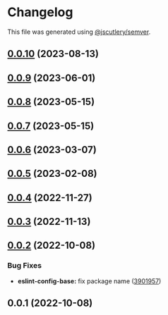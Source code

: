 # Changelog

This file was generated using [@jscutlery/semver](https://github.com/jscutlery/semver).

## [0.0.10](https://github.com/robinpellegrims/pellegrims/compare/eslint-config-base-0.0.9...eslint-config-base-0.0.10) (2023-08-13)

## [0.0.9](https://github.com/robinpellegrims/pellegrims/compare/eslint-config-base-0.0.8...eslint-config-base-0.0.9) (2023-06-01)

## [0.0.8](https://github.com/robinpellegrims/pellegrims/compare/eslint-config-base-0.0.7...eslint-config-base-0.0.8) (2023-05-15)

## [0.0.7](https://github.com/robinpellegrims/pellegrims/compare/eslint-config-base-0.0.6...eslint-config-base-0.0.7) (2023-05-15)

## [0.0.6](https://github.com/robinpellegrims/pellegrims/compare/eslint-config-base-0.0.5...eslint-config-base-0.0.6) (2023-03-07)

## [0.0.5](https://github.com/robinpellegrims/pellegrims/compare/eslint-config-base-0.0.4...eslint-config-base-0.0.5) (2023-02-08)

## [0.0.4](https://github.com/robinpellegrims/pellegrims/compare/eslint-config-base-0.0.3...eslint-config-base-0.0.4) (2022-11-27)

## [0.0.3](https://github.com/robinpellegrims/pellegrims/compare/eslint-config-base-0.0.2...eslint-config-base-0.0.3) (2022-11-13)

## [0.0.2](https://github.com/robinpellegrims/pellegrims/compare/eslint-config-base-0.0.1...eslint-config-base-0.0.2) (2022-10-08)

### Bug Fixes

- **eslint-config-base:** fix package name ([3901957](https://github.com/robinpellegrims/pellegrims/commit/3901957855000c22eceba76e389a2722d74e29b6))

## 0.0.1 (2022-10-08)
